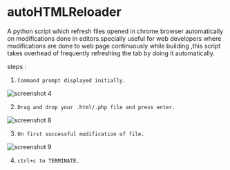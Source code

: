 # autoHTMLReloader
A python script which refresh files opened in chrome browser automatically on modifications done in editors.specially useful for web developers where modifications are done to web page continuously while building ,this script takes overhead of frequently refreshing the tab by doing it automatically.


steps :

1)     Command prompt displayed initially.

![screenshot 4](https://cloud.githubusercontent.com/assets/21128320/22887022/70b9c366-f226-11e6-9f4c-425838b98fc9.png)

2)     Drag and drop your .html/.php file and press enter.

![screenshot 8](https://cloud.githubusercontent.com/assets/21128320/22887390/e5cd0888-f227-11e6-9297-a797f4b43e2f.png)

3)     On first successful modification of file.

![screenshot 9](https://cloud.githubusercontent.com/assets/21128320/22887391/e6da4f60-f227-11e6-8ee3-8fb80f87496b.png)

4)     ctrl+c to TERMINATE.

